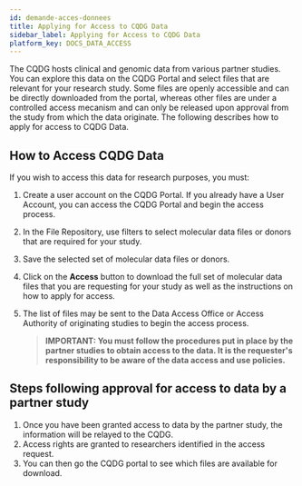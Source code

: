 ```yaml
---
id: demande-acces-donnees
title: Applying for Access to CQDG Data
sidebar_label: Applying for Access to CQDG Data
platform_key: DOCS_DATA_ACCESS
---
```


The CQDG hosts clinical and genomic data from various partner studies. You can explore this data on the CQDG Portal and select files that are relevant for your research study. Some files are openly accessible and can be directly downloaded from the portal, whereas other files are under a controlled access mecanism and can only be released upon approval from the study from which the data originate. The following describes how to apply for access to CQDG Data.

## How to Access CQDG Data

If you wish to access this data for research purposes, you must: 

1. Create a user account on the CQDG Portal. If you already have a User Account, you can access the CQDG Portal and begin the access process.  
2. In the File Repository, use filters to select molecular data files or donors that are required for your study. 
3. Save the selected set of molecular data files or donors.
4. Click on the **Access** button to download the full set of molecular data files that you are requesting for your study as well as the instructions on how to apply for access. 
5. The list of files may be sent to the Data Access Office or Access Authority of originating studies to begin the access process. 


   > **IMPORTANT: You must follow the procedures put in place by the partner studies to obtain access to the data. It is the requester's responsibility to be aware of the data access and use policies.** 

## Steps following approval for access to data by a partner study 

1.	Once you have been granted access to data by the partner study, the information will be relayed to the CQDG.    
2.	Access rights are granted to researchers identified in the access request. 
3.	You can then go the CQDG portal to see which files are available for download.

